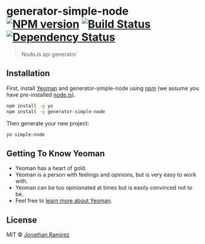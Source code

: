 # generator-simple-node [![NPM version][npm-image]][npm-url] [![Build Status][travis-image]][travis-url] [![Dependency Status][daviddm-image]][daviddm-url]
> NodeJs api generator

## Installation

First, install [Yeoman](http://yeoman.io) and generator-simple-node using [npm](https://www.npmjs.com/) (we assume you have pre-installed [node.js](https://nodejs.org/)).

```bash
npm install -g yo
npm install -g generator-simple-node
```

Then generate your new project:

```bash
yo simple-node
```

## Getting To Know Yeoman

 * Yeoman has a heart of gold.
 * Yeoman is a person with feelings and opinions, but is very easy to work with.
 * Yeoman can be too opinionated at times but is easily convinced not to be.
 * Feel free to [learn more about Yeoman](http://yeoman.io/).

## License

MIT © [Jonathan Ramirez]()


[npm-image]: https://badge.fury.io/js/generator-simple-node.svg
[npm-url]: https://npmjs.org/package/generator-simple-node
[travis-image]: https://travis-ci.com/Jona93/generator-simple-node.svg?branch=master
[travis-url]: https://travis-ci.com/Jona93/generator-simple-node
[daviddm-image]: https://david-dm.org/Jona93/generator-simple-node.svg?theme=shields.io
[daviddm-url]: https://david-dm.org/Jona93/generator-simple-node
